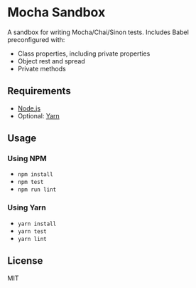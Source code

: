 # Mocha Sandbox

A sandbox for writing Mocha/Chai/Sinon tests. Includes Babel preconfigured with:

- Class properties, including private properties
- Object rest and spread
- Private methods

## Requirements

- [Node.js](https://nodejs.org/en/)
- Optional: [Yarn](https://yarnpkg.com/en/docs/install)

## Usage

### Using NPM

- `npm install`
- `npm test`
- `npm run lint`

### Using Yarn

- `yarn install`
- `yarn test`
- `yarn lint`

## License

MIT
